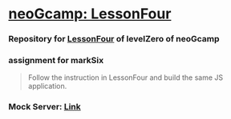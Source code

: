 # [neoGcamp: LessonFour]('https://neog.camp/guide/lessonFour')

### Repository for [LessonFour](https://neog.camp/guide/lessonFour#read-more) of levelZero of neoGcamp

### assignment for markSix

>Follow the instruction in LessonFour and build the same JS application.

### Mock Server: [Link](https://24fda9bc-07a5-42ae-81bd-bf253724a318.mock.pstmn.io/beeryani)